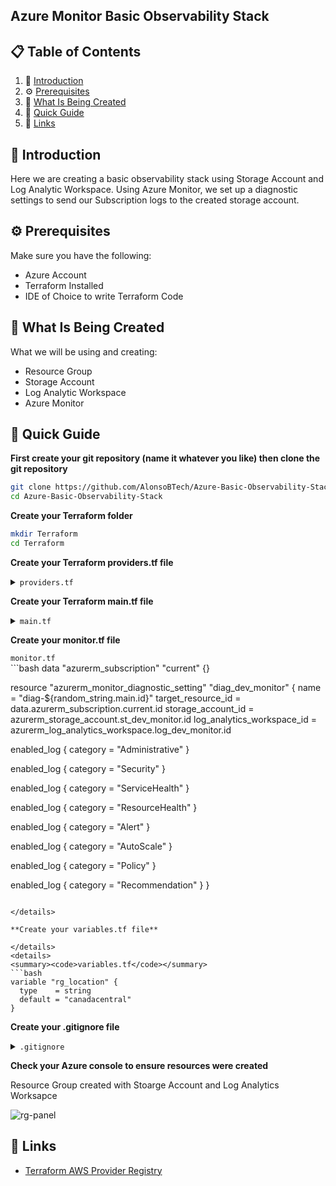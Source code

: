 ## Azure Monitor Basic Observability Stack

## 📋 <a name="table">Table of Contents</a>

1. 🤖 [Introduction](#introduction)
2. ⚙️ [Prerequisites](#prerequisites)
3. 🔋 [What Is Being Created](#what-is-being-created)
4. 🤸 [Quick Guide](#quick-guide)
5. 🔗 [Links](#links)

## <a name="introduction">🤖 Introduction</a>

Here we are creating a basic observability stack using Storage Account and Log Analytic Workspace. 
Using Azure Monitor, we set up a diagnostic settings to send our Subscription logs to the created
storage account.

## <a name="prerequisites">⚙️ Prerequisites</a>

Make sure you have the following:

- Azure Account
- Terraform Installed
- IDE of Choice to write Terraform Code

## <a name="what-is-being-created">🔋 What Is Being Created</a>

What we will be using and creating:

- Resource Group
- Storage Account
- Log Analytic Workspace
- Azure Monitor

## <a name="quick-guide">🤸 Quick Guide</a>

**First create your git repository (name it whatever you like) then clone the git repository**

```bash
git clone https://github.com/AlonsoBTech/Azure-Basic-Observability-Stack.git
cd Azure-Basic-Observability-Stack
```

**Create your Terraform folder**
```bash
mkdir Terraform
cd Terraform
```

**Create your Terraform providers.tf file**

</details>

<details>
<summary><code>providers.tf</code></summary>

```bash
terraform {
  required_providers {
    azurerm = {
      source  = "hashicorp/azurerm"
      version = "3.100.0"
    }

    random = {
      source  = "hashicorp/random"
      version = "3.6.1"
    }
  }
}

provider "azurerm" {
  features {}
}
```
</details>

**Create your Terraform main.tf file**

</details>

<details>
<summary><code>main.tf</code></summary>

```bash
resource "random_string" "main" {
  length  = 6
  special = false
  upper   = false
}

resource "azurerm_resource_group" "rg_dev_monitor" {
  name     = "rg-dev-monitor-${random_string.main.id}"
  location = var.rg_location

  tags = {
    environment = "Dev"
  }
}

resource "azurerm_storage_account" "st_dev_monitor" {
  name                     = "st${random_string.main.id}"
  resource_group_name      = azurerm_resource_group.rg_dev_monitor.name
  location                 = azurerm_resource_group.rg_dev_monitor.location
  account_tier             = "Standard"
  account_replication_type = "GRS"

  tags = {
    environment = "Dev"
  }
}

resource "azurerm_log_analytics_workspace" "log_dev_monitor" {
  name                = "log-dev-monitor-${random_string.main.id}"
  location            = azurerm_resource_group.rg_dev_monitor.location
  resource_group_name = azurerm_resource_group.rg_dev_monitor.name
  sku                 = "PerGB2018"
  retention_in_days   = 30

  tags = {
    environment = "Dev"
  }
}
```

</details>

**Create your monitor.tf file**

</details>
</details>
<summary><code>monitor.tf</code></summary>
```bash
data "azurerm_subscription" "current" {}

resource "azurerm_monitor_diagnostic_setting" "diag_dev_monitor" {
  name                       = "diag-${random_string.main.id}"
  target_resource_id         = data.azurerm_subscription.current.id
  storage_account_id         = azurerm_storage_account.st_dev_monitor.id
  log_analytics_workspace_id = azurerm_log_analytics_workspace.log_dev_monitor.id

  enabled_log {
    category = "Administrative"
  }

  enabled_log {
    category = "Security"
  }

  enabled_log {
    category = "ServiceHealth"
  }

  enabled_log {
    category = "ResourceHealth"
  }

  enabled_log {
    category = "Alert"
  }

  enabled_log {
    category = "AutoScale"
  }

  enabled_log {
    category = "Policy"
  }

  enabled_log {
    category = "Recommendation"
  }
}
```

</details>

**Create your variables.tf file**

</details>
<details>
<summary><code>variables.tf</code></summary>
```bash
variable "rg_location" {
  type    = string
  default = "canadacentral"
}
```

</details>

**Create your .gitignore file**

</details>

<details>
<summary><code>.gitignore</code></summary>

```bash
.terraform
.terraform.*
*.tfstate
*.tfstate.*
```

</details>

**Check your Azure console to ensure resources were created**

Resource Group created with Stoarge Account and Log Analytics Worksapce

![rg-panel](https://github.com/AlonsoBTech/Azure-Monitor-Basic-Observability-Stack/assets/160416175/e17195bc-4102-41c7-9496-e251bedde7e2)

## <a name="links">🔗 Links</a>

- [Terraform AWS Provider Registry](https://registry.terraform.io/providers/hashicorp/azure/latest/docs)
